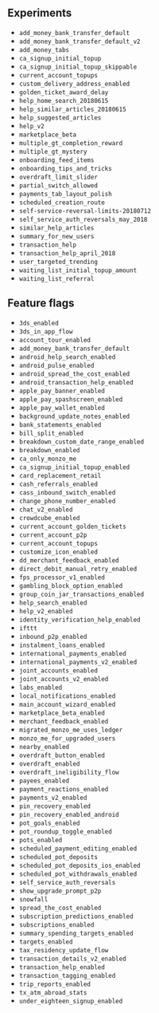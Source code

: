 ## Experiments

- `add_money_bank_transfer_default`
- `add_money_bank_transfer_default_v2`
- `add_money_tabs`
- `ca_signup_initial_topup`
- `ca_signup_initial_topup_skippable`
- `current_account_topups`
- `custom_delivery_address_enabled`
- `golden_ticket_award_delay`
- `help_home_search_20180615`
- `help_similar_articles_20180615`
- `help_suggested_articles`
- `help_v2`
- `marketplace_beta`
- `multiple_gt_completion_reward`
- `multiple_gt_mystery`
- `onboarding_feed_items`
- `onboarding_tips_and_tricks`
- `overdraft_limit_slider`
- `partial_switch_allowed`
- `payments_tab_layout_polish`
- `scheduled_creation_route`
- `self-service-reversal-limits-20180712`
- `self_service_auth_reversals_may_2018`
- `similar_help_articles`
- `summary_for_new_users`
- `transaction_help`
- `transaction_help_april_2018`
- `user_targeted_trending`
- `waiting_list_initial_topup_amount`
- `waiting_list_referral`

## Feature flags

- `3ds_enabled`
- `3ds_in_app_flow`
- `account_tour_enabled`
- `add_money_bank_transfer_default`
- `android_help_search_enabled`
- `android_pulse_enabled`
- `android_spread_the_cost_enabled`
- `android_transaction_help_enabled`
- `apple_pay_banner_enabled`
- `apple_pay_spashscreen_enabled`
- `apple_pay_wallet_enabled`
- `background_update_notes_enabled`
- `bank_statements_enabled`
- `bill_split_enabled`
- `breakdown_custom_date_range_enabled`
- `breakdown_enabled`
- `ca_only_monzo_me`
- `ca_signup_initial_topup_enabled`
- `card_replacement_retail`
- `cash_referrals_enabled`
- `cass_inbound_switch_enabled`
- `change_phone_number_enabled`
- `chat_v2_enabled`
- `crowdcube_enabled`
- `current_account_golden_tickets`
- `current_account_p2p`
- `current_account_topups`
- `customize_icon_enabled`
- `dd_merchant_feedback_enabled`
- `direct_debit_manual_retry_enabled`
- `fps_processor_v1_enabled`
- `gambling_block_option_enabled`
- `group_coin_jar_transactions_enabled`
- `help_search_enabled`
- `help_v2_enabled`
- `identity_verification_help_enabled`
- `ifttt`
- `inbound_p2p_enabled`
- `instalment_loans_enabled`
- `international_payments_enabled`
- `international_payments_v2_enabled`
- `joint_accounts_enabled`
- `joint_accounts_v2_enabled`
- `labs_enabled`
- `local_notifications_enabled`
- `main_account_wizard_enabled`
- `marketplace_beta_enabled`
- `merchant_feedback_enabled`
- `migrated_monzo_me_uses_ledger`
- `monzo_me_for_upgraded_users`
- `nearby_enabled`
- `overdraft_button_enabled`
- `overdraft_enabled`
- `overdraft_ineligibility_flow`
- `payees_enabled`
- `payment_reactions_enabled`
- `payments_v2_enabled`
- `pin_recovery_enabled`
- `pin_recovery_enabled_android`
- `pot_goals_enabled`
- `pot_roundup_toggle_enabled`
- `pots_enabled`
- `scheduled_payment_editing_enabled`
- `scheduled_pot_deposits`
- `scheduled_pot_deposits_ios_enabled`
- `scheduled_pot_withdrawals_enabled`
- `self_service_auth_reversals`
- `show_upgrade_prompt_p2p`
- `snowfall`
- `spread_the_cost_enabled`
- `subscription_predictions_enabled`
- `subscriptions_enabled`
- `summary_spending_targets_enabled`
- `targets_enabled`
- `tax_residency_update_flow`
- `transaction_details_v2_enabled`
- `transaction_help_enabled`
- `transaction_tagging_enabled`
- `trip_reports_enabled`
- `tx_atm_abroad_stats`
- `under_eighteen_signup_enabled`
